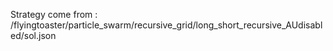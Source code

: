 Strategy come from : /flyingtoaster/particle_swarm/recursive_grid/long_short_recursive_AUdisabled/sol.json